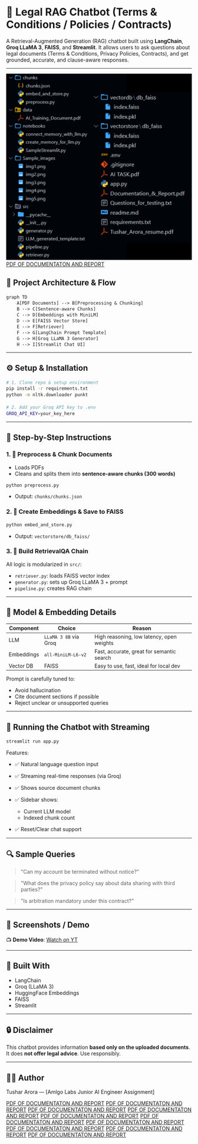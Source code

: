 # 🧠 Legal RAG Chatbot (Terms & Conditions / Policies / Contracts)

A Retrieval-Augmented Generation (RAG) chatbot built using **LangChain**, **Groq LLaMA 3**, **FAISS**, and **Streamlit**. It allows users to ask questions about legal documents (Terms & Conditions, Privacy Policies, Contracts), and get grounded, accurate, and clause-aware responses.

---

![Folder_Structure](Folder_structure.png)
[PDF OF DOCUMENTATON AND REPORT](Documentation_&_Report.pdf)
## 📐 Project Architecture & Flow

```mermaid
graph TD
    A[PDF Documents] --> B[Preprocessing & Chunking]
    B --> C[Sentence-aware Chunks]
    C --> D[Embeddings with MiniLM]
    D --> E[FAISS Vector Store]
    E --> F[Retriever]
    F --> G[LangChain Prompt Template]
    G --> H[Groq LLaMA 3 Generator]
    H --> I[Streamlit Chat UI]
```

---

## ⚙️ Setup & Installation

```bash
# 1. Clone repo & setup environment
pip install -r requirements.txt
python -m nltk.downloader punkt

# 2. Add your Groq API key to .env
GROQ_API_KEY=your_key_here
```

---

## 🧾 Step-by-Step Instructions

### 1. 🔧 Preprocess & Chunk Documents

* Loads PDFs
* Cleans and splits them into **sentence-aware chunks (300 words)**

```bash
python preprocess.py
```

* Output: `chunks/chunks.json`

### 2. 🧠 Create Embeddings & Save to FAISS

```bash
python embed_and_store.py
```

* Output: `vectorstore/db_faiss/`

### 3. 🔗 Build RetrievalQA Chain

All logic is modularized in `src/`:

* `retriever.py`: loads FAISS vector index
* `generator.py`: sets up Groq LLaMA 3 + prompt
* `pipeline.py`: creates RAG chain

---

## 🧠 Model & Embedding Details

| Component  | Choice                | Reason                                    |
| ---------- | --------------------- | ----------------------------------------- |
| LLM        | `LLaMA 3 8B` via Groq | High reasoning, low latency, open weights |
| Embeddings | `all-MiniLM-L6-v2`    | Fast, accurate, great for semantic search |
| Vector DB  | FAISS                 | Easy to use, fast, ideal for local dev    |

Prompt is carefully tuned to:

* Avoid hallucination
* Cite document sections if possible
* Reject unclear or unsupported queries

---

## 💬 Running the Chatbot with Streaming

```bash
streamlit run app.py
```

Features:

* ✅ Natural language question input
* ✅ Streaming real-time responses (via Groq)
* ✅ Shows source document chunks
* ✅ Sidebar shows:

  * Current LLM model
  * Indexed chunk count
* ✅ Reset/Clear chat support

---

## 🔍 Sample Queries

> "Can my account be terminated without notice?"

> "What does the privacy policy say about data sharing with third parties?"

> "Is arbitration mandatory under this contract?"

---

## 📸 Screenshots / Demo


📺 **Demo Video**: [Watch on YT](https://www.loom.com/share/sample-demo-link)

---

## 🧠 Built With

* LangChain
* Groq (LLaMA 3)
* HuggingFace Embeddings
* FAISS
* Streamlit

---

## 🔒 Disclaimer

This chatbot provides information **based only on the uploaded documents**. It does **not offer legal advice**. Use responsibly.

---

## 👨‍💻 Author

Tushar Arora — \[Amlgo Labs Junior AI Engineer Assignment]

[PDF OF DOCUMENTATON AND REPORT](Documentation_&_Report_page-0001.jpg)
[PDF OF DOCUMENTATON AND REPORT](Documentation_&_Report_page-0002.jpg)
[PDF OF DOCUMENTATON AND REPORT](Documentation_&_Report_page-0003.jpg)
[PDF OF DOCUMENTATON AND REPORT](Documentation_&_Report_page-0004.jpg)
[PDF OF DOCUMENTATON AND REPORT](Documentation_&_Report_page-0005.jpg)
[PDF OF DOCUMENTATON AND REPORT](Documentation_&_Report_page-0006.jpg)
[PDF OF DOCUMENTATON AND REPORT](Documentation_&_Report_page-0007.jpg)
[PDF OF DOCUMENTATON AND REPORT](Documentation_&_Report_page-0008.jpg)
[PDF OF DOCUMENTATON AND REPORT](Documentation_&_Report_page-0009.jpg)
[PDF OF DOCUMENTATON AND REPORT](Documentation_&_Report_page-00010.jpg)